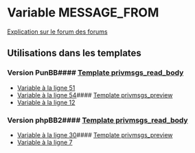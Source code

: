 # Variable MESSAGE_FROM
[Explication sur le forum des forums](http://forum.forumactif.com/t294113-listing-des-variables#MESSAGE_FROM)
## Utilisations dans les templates
### Version PunBB#### [Template privmsgs_read_body](punbb/privmsgs_read_body.md)
* [Variable à la ligne 51](../punbb/privmsgs_read_body.tpl#L51)
* [Variable à la ligne 54](../punbb/privmsgs_read_body.tpl#L54)#### [Template privmsgs_preview](punbb/privmsgs_preview.md)
* [Variable à la ligne 12](../punbb/privmsgs_preview.tpl#L12)
### Version phpBB2#### [Template privmsgs_read_body](subsilver/privmsgs_read_body.md)
* [Variable à la ligne 30](../subsilver/privmsgs_read_body.tpl#L30)#### [Template privmsgs_preview](subsilver/privmsgs_preview.md)
* [Variable à la ligne 7](../subsilver/privmsgs_preview.tpl#L7)